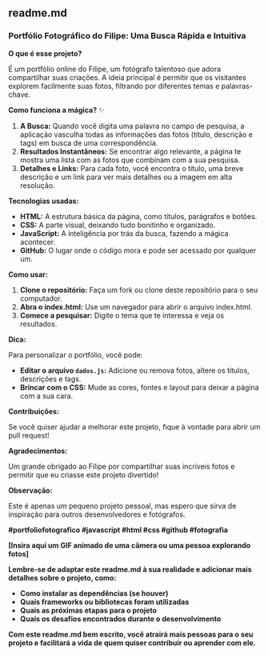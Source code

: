 ## **readme.md**

### **Portfólio Fotográfico do Filipe: Uma Busca Rápida e Intuitiva** 

**O que é esse projeto?**

É um portfólio online do Filipe, um fotógrafo talentoso que adora compartilhar suas criações. A ideia principal é permitir que os visitantes explorem facilmente suas fotos, filtrando por diferentes temas e palavras-chave.

**Como funciona a mágica?** ✨

1. **A Busca:** Quando você digita uma palavra no campo de pesquisa, a aplicação vasculha todas as informações das fotos (título, descrição e tags) em busca de uma correspondência.
2. **Resultados Instantâneos:** Se encontrar algo relevante, a página te mostra uma lista com as fotos que combinam com a sua pesquisa.
3. **Detalhes e Links:** Para cada foto, você encontra o título, uma breve descrição e um link para ver mais detalhes ou a imagem em alta resolução.

**Tecnologias usadas:**

* **HTML:** A estrutura básica da página, como títulos, parágrafos e botões.
* **CSS:** A parte visual, deixando tudo bonitinho e organizado.
* **JavaScript:** A inteligência por trás da busca, fazendo a mágica acontecer.
* **GitHub:** O lugar onde o código mora e pode ser acessado por qualquer um.

**Como usar:**

1. **Clone o repositório:** Faça um fork ou clone deste repositório para o seu computador.
2. **Abra o index.html:** Use um navegador para abrir o arquivo index.html.
3. **Comece a pesquisar:** Digite o tema que te interessa e veja os resultados.

**Dica:**

Para personalizar o portfólio, você pode:

* **Editar o arquivo `dados.js`:** Adicione ou remova fotos, altere os títulos, descrições e tags.
* **Brincar com o CSS:** Mude as cores, fontes e layout para deixar a página com a sua cara.

**Contribuições:**

Se você quiser ajudar a melhorar este projeto, fique à vontade para abrir um pull request! 

**Agradecimentos:**

Um grande obrigado ao Filipe por compartilhar suas incríveis fotos e permitir que eu criasse este projeto divertido!

**Observação:**

Este é apenas um pequeno projeto pessoal, mas espero que sirva de inspiração para outros desenvolvedores e fotógrafos. 

**#portfoliofotografico #javascript #html #css #github #fotografia**

**[Insira aqui um GIF animado de uma câmera ou uma pessoa explorando fotos]**

**Lembre-se de adaptar este readme.md à sua realidade e adicionar mais detalhes sobre o projeto, como:**

* **Como instalar as dependências (se houver)**
* **Quais frameworks ou bibliotecas foram utilizadas**
* **Quais as próximas etapas para o projeto**
* **Quais os desafios encontrados durante o desenvolvimento**

**Com este readme.md bem escrito, você atrairá mais pessoas para o seu projeto e facilitará a vida de quem quiser contribuir ou aprender com ele.**
